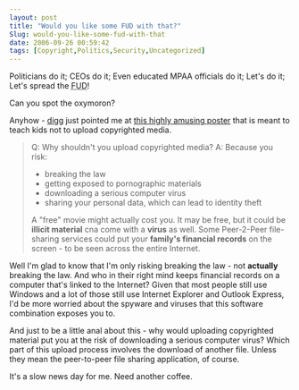 ```yaml
---
layout: post
title: "Would you like some FUD with that?"
Slug: would-you-like-some-fud-with-that
date: 2006-09-26 00:59:42
tags: [Copyright,Politics,Security,Uncategorized]
---
```

Politicians do it; CEOs do it; Even educated MPAA officials do it; Let's do it; Let's spread the <abbr title="Fear, Uncertainty and Doubt">FUD</abbr>!

Can you spot the oxymoron?

Anyhow - [digg](http://digg.com/tech_deals/MPAA_campaign_makes_piracy_seem_totally_badass) just pointed me at [this highly amusing poster](http://mpaa.org/MPAA_Poster_22x32_FINAL.pdf) that is meant to teach kids not to upload copyrighted media.

> Q: Why shouldn't you upload copyrighted media? A: Because you risk:
> 
> - breaking the law
> - getting exposed to pornographic materials
> - downloading a serious computer virus
> - sharing your personal data, which can lead to identity theft
> 
> A "free" movie might actually cost you. It may be free, but it could be **illicit material** cna come with a **virus** as well. Some Peer-2-Peer file-sharing services could put your **family's financial records** on the screen - to be seen across the entire Internet.

Well I'm glad to know that I'm only risking breaking the law - not **actually** breaking the law. And who in their right mind keeps financial records on a computer that's linked to the Internet? Given that most people still use Windows and a lot of those still use Internet Explorer and Outlook Express, I'd be more worried about the spyware and viruses that this software combination exposes you to.

And just to be a little anal about this - why would uploading copyrighted material put you at the risk of downloading a serious computer virus? Which part of this upload process involves the download of another file. Unless they mean the peer-to-peer file sharing application, of course.

It's a slow news day for me. Need another coffee.
